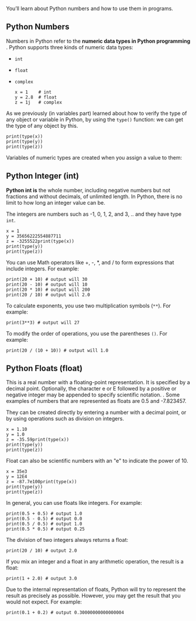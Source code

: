 

You’ll learn about Python numbers and how to use them in programs.

## Python Numbers

Numbers in Python refer to the  **numeric data types in Python programming** . Python supports three kinds of numeric data types:

* `int`
* `float`
* `complex`

  ```
  x = 1    # int
  y = 2.8  # float
  z = 1j   # complex
  ```

As we previously (in variables part) learned about how to verify the type of any object or variable in Python, by using the `type()` function: we can get the type of any object by this.

```
print(type(x))
print(type(y))
print(type(z))
```

Variables of numeric types are created when you assign a value to them:

## ****Python Integer (int)****

****Python int is**** the whole number, including negative numbers but not fractions and without decimals, of unlimited length. In Python, there is no limit to how long an integer value can be.

The integers are numbers such as -1, 0, 1, 2, and 3, .. and they have type `int`.

```
x = 1
y = 35656222554887711
z = -3255522print(type(x))
print(type(y))
print(type(z))
```

You can use Math operators like +, -, *, and / to form expressions that include integers. For example:

```
print(20 + 10) # output will 30
print(20 - 10) # output will 10
print(20 * 10) # output will 200
print(20 / 10) # output will 2.0

```

To calculate exponents, you use two multiplication symbols (`**`). For example:

```
print(3**3) # output will 27
```

To modify the order of operations, you use the parentheses `()`. For example:

```
print(20 / (10 + 10)) # output will 1.0
```

## ****Python Floats (float)****

This is a real number with a floating-point representation. It is specified by a decimal point. Optionally, the character e or E followed by a positive or negative integer may be appended to specify scientific notation. . Some examples of numbers that are represented as floats are 0.5 and -7.823457.

They can be created directly by entering a number with a decimal point, or by using operations such as division on integers.

```
x = 1.10
y = 1.0
z = -35.59print(type(x))
print(type(y))
print(type(z))
```

Float can also be scientific numbers with an "e" to indicate the power of 10.

```
x = 35e3
y = 12E4
z = -87.7e100print(type(x))
print(type(y))
print(type(z))
```

In general, you can use floats like integers. For example:

```
print(0.5 + 0.5) # output 1.0
print(0.5 - 0.5) # output 0.0
print(0.5 / 0.5) # output 1.0
print(0.5 * 0.5) # output 0.25
```

The division of two integers always returns a float:

```
print(20 / 10) # output 2.0
```

If you mix an integer and a float in any arithmetic operation, the result is a float:

```
print(1 + 2.0) # output 3.0
```

Due to the internal representation of floats, Python will try to represent the result as precisely as possible. However, you may get the result that you would not expect. For example:

```
print(0.1 + 0.2) # output 0.30000000000000004
```
